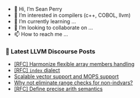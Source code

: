 - 👋 Hi, I’m Sean Perry
- 👀 I’m interested in compilers (c++, COBOL, llvm)
- 🌱 I’m currently learning ...
- 💞️ I’m looking to collaborate on ...
- 📫 How to reach me ...

<!---
s66perry/s66perry is a ✨ special ✨ repository because its `README.md` (this file) appears on your GitHub profile.
You can click the Preview link to take a look at your changes.
--->
### 📕 Latest LLVM Discourse Posts

<!-- DISCOURSE-LLVM:START -->
- [[RFC] Harmonize flexible array members handling](https://discourse.llvm.org/t/rfc-harmonize-flexible-array-members-handling/65001#post_18)
- [[RFC] `index` dialect](https://discourse.llvm.org/t/rfc-index-dialect/65540#post_16)
- [Scalable vector support and MOPS support](https://discourse.llvm.org/t/scalable-vector-support-and-mops-support/65522#post_3)
- [Why not eliminate range checks for non-indvars?](https://discourse.llvm.org/t/why-not-eliminate-range-checks-for-non-indvars/65551#post_1)
- [[RFC] Define precise arith semantics](https://discourse.llvm.org/t/rfc-define-precise-arith-semantics/65507?page=2#post_35)
<!-- DISCOURSE-LLVM:END -->
